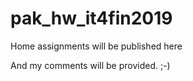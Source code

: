 # pak_hw_it4fin2019

Home assignments will be published here

And my comments will be provided. ;-)
